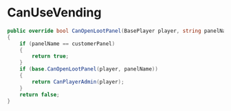 <Badge type="danger" text="Carbon Compatible"/><Badge type="warning" text="Oxide Compatible"/>
# CanUseVending
```csharp
public override bool CanOpenLootPanel(BasePlayer player, string panelName)
{
	if (panelName == customerPanel)
	{
		return true;
	}
	if (base.CanOpenLootPanel(player, panelName))
	{
		return CanPlayerAdmin(player);
	}
	return false;
}

```

